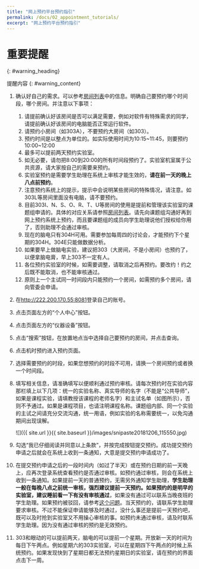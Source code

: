 ```yaml
---
title: "网上预约平台预约指引"
permalink: /docs/02_appointment_tutorials/
excerpt: "网上预约平台预约指引"
---
```


# 重要提醒
{: #warning_heading}

提醒内容
{: #warning_content}

1. 确认好自己的需求。可以参考[房间列表](https://neutrino3316.github.io/balyspusys/docs/room_list/)中的信息。明确自己要预约哪个时间段，哪个房间。并注意以下事项：
   1. 请提前确认好该房间是否可以满足需要，例如对软件有特殊需求的同学，请提前确认好该房间的电脑能否正常运行软件。
   2.  请预约小房间（如303A），不要预约大房间（如303）。
   3. 预约时间是以整点为单位的。如实际使用时间为10:15\~11:45，则要预约10:00\~12:00
   4. 最多可以提前两天预约实验室。
   5. 如无必要，请勿把8:00到20:00的所有时间段预约了。实验室机室属于公共资源，请大家按自己的需要来预约。
   6.  实验室预约是需要学生助理在系统上审核才能生效的，**请在前一天的晚上八点前预约**。
   7. 注意预约系统上的提示，提示中会说明某些房间的特殊情况，请注意。如303L等房间里面没有电脑，请不要预约。
   8. 目前303I、N、S、O、R、T、U等房间的使用是提前和管理该实验室的课题组申请的。具体的对应关系请参照[房间列表](https://neutrino3316.github.io/balyspusys/docs/room_list/)。请先向课题组沟通好再到网上预约系统上预约，而且要课题组的成员向学生助理说他们授权给你用了，否则助理不会通过审核。
   9. 现在的脑电只有304H可用。需要参加每周四的讨论会，才能预约下个星期的304H。304E只能做数据分析。
   10. 如果要早上做脑电实验，建议把303（大房间，不是小房间）也预约了，以便拿脑电膏，早上303不一定有人。
   11. 各位预约实验室的时候，如需要调整，请取消之后再预约。要改约！约之后既不能取消，也不能审核通过。
   12. 原则上一个主试同一时间段内只能预约一个房间，如需预约多个房间，请向管委会申请。

2. 在<http://222.200.170.55:8081>登录自己的账号。

3. 点击页面左方的“个人中心”按钮。

4. 点击页面左方的“仪器设备”按钮。

5. 点击“搜索”按钮，在放置地点当中选择自己要预约的房间，并点击查询。

6. 点击机时预约进入预约页面。

7. 选择需要预约的时段，如果您想预约的时段不可用，请换一个房间预约或者换一个时间段。

8. 填写相关信息，请准确填写以便顺利通过预约审核。请每次预约时在实验内容那栏填上以下几项：统一的实验名称、真实导师的名字（不能是“公共导师”，如果是课程实验，请填教授该课程的老师名字）和主试名单（如图所示），否则不予通过。如果是课程项目，也请注明课程名称。课题组内部、同一个实验的主试之间请充分交流沟通，统一用语，例如实验的名称需要统一，以免沟通期间出现误解。

	![]({{ site.url }}{{ site.baseurl }}/images/snipaste20181206_115550.jpg)

9. 勾选“我已仔细阅读并同意以上条款”，并按完成按钮提交预约。成功提交预约申请之后就会在系统上收到一条通知，大意是提交预约申请成功了。

10. 在提交预约申请之后的一段时间内（如过了半天）或在预约日期的前一天晚上，应再次登录系统查看预约是否通过审核。如预约通过审核，则会在系统上收到一条通知。如果提前一天的普通预约，无需另外通知学生助理，**学生助理一般在每晚八点之前统一审核，强烈建议提前一天预约。**如果预约的是明早的实验室，建议**睡前看一下有没有审核通过**，如果没有通过可以联系当晚夜班的学生助理。如果预约被驳回，请参考[这个问题](https://neutrino3316.github.io/balyspusys/QandA/05/)。当天预约的，请联系学生助理要求审核。不过不能保证申请能够及时通过，没什么事还是提前一天预约吧，既可以及时抢到实验室又不用操心审核的事。如预约未通过审核，请及时联系学生助理。因为没有通过审核的预约是无效预约。

11. 303和眼动的可以提前两天，脑电的可以提前一个星期。开放新一天的时间为每日下午两点。例如星期六的303实验室，可以在星期四下午两点的时候上系统预约。如果发现快到了星期日都无法预约星期日的实验室，请在预约的界面点击下一周。

